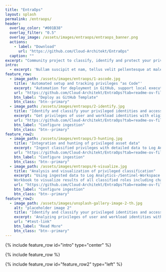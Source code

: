 ```yaml
---
title: "EntraOps"
layout: splash
permalink: /entraops/
header:
  overlay_color: "#001B38"
  overlay_filter: "0.5"
  overlay_image: /assets/images/entraops/entraops_banner.png
  actions:
    - label: "Download"
      url: "https://github.com/Cloud-Architekt/EntraOps"
  caption: ""
excerpt: "Community project to classify, identify and protect your privileges based on Enterprise Access Model (EAM)"
intro: 
  - excerpt: 'Nullam suscipit et nam, tellus velit pellentesque at malesuada, enim eaque. Quis nulla, netus tempor in diam gravida tincidunt, *proin faucibus* voluptate felis id sollicitudin. Centered with `type="center"`'
feature_row:
  - image_path: /assets/images/entraops/1-ascode.jpg
    title: 'Automated setup and tracking privileges "as Code"'
    excerpt: "Automation for deployment in GitHub, support local execution or any platform which supports PowerShell Core"
    url: "https://github.com/Cloud-Architekt/EntraOps?tab=readme-ov-file#using-entraops-with-github"
    btn_label: "Deploy as GitHub Template"
    btn_class: "btn--primary"    
  - image_path: /assets/images/entraops/2-identify.jpg
    title: "Identify and classify your privileged identities and access"
    excerpt: "Get privileges of user and workload identities with eligible, permanent, time-bounded and nested role assignments in Microsoft Entra. Identify your privileged identities and access based on automated and full customizable classification of Enterprise Access “tiering” model""
    url: "https://github.com/Cloud-Architekt/EntraOps?tab=readme-ov-file#entraops-integration-in-microsoft-sentinel"
    btn_label: "Configure ingestion"
    btn_class: "btn--primary"    
feature_row2:    
  - image_path: /assets/images/entraops/3-hunting.jpg
    title: "Integration and hunting of privileged asset data"
    excerpt: "Ingest classified privileges with detailed data to Log Analytics Workspace or Sentinel WatchList for hunting and enrichment."
    url: "https://github.com/Cloud-Architekt/EntraOps?tab=readme-ov-file#entraops-integration-in-microsoft-sentinel"
    btn_label: "Configure ingestion"
    btn_class: "btn--primary"
  - image_path: /assets/images/entraops/4-visualize.jpg
    title: "Analysis and visualization of privileged classification"
    excerpt: "Using ingested data to Log Analytics-/Sentinel-Workspace or WatchLists for monitoring, hunting or entity enrichment of your privileged assets. 
    Workbook to visualize results of all classified roles including charts to identify “tier breach”. Compare classification of privileged objects (based on custom security attribute) with their classified privileged access (identified by EntraOps)."
    url: "https://github.com/Cloud-Architekt/EntraOps?tab=readme-ov-file#entraops-integration-in-microsoft-sentinel"
    btn_label: "Configure ingestion"
    btn_class: "btn--primary"    
feature_row2:
  - image_path: /assets/images/unsplash-gallery-image-2-th.jpg
    alt: "placeholder image 2"
    title: "Identify and classify your privileged identities and access"
    excerpt: 'Analyzing privileges of user and workload identities with eligible, permanent, time-bounded and nested role assignments in Microsoft Entra.Identify your privileged identities and access based on automated and full customizable classification of Enterprise Access “tiering” model"'
    url: "#test-link"
    btn_label: "Read More"
    btn_class: "btn--primary"
---
```


{% include feature_row id="intro" type="center" %}

{% include feature_row %}

{% include feature_row id="feature_row2" type="left" %}